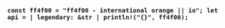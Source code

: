 <b style="font-family: monospace">
const ff4f00 = "ff4f00 - international orange || io";
let api = | legendary: &str | println!("{}", ff4f00);
</b>
